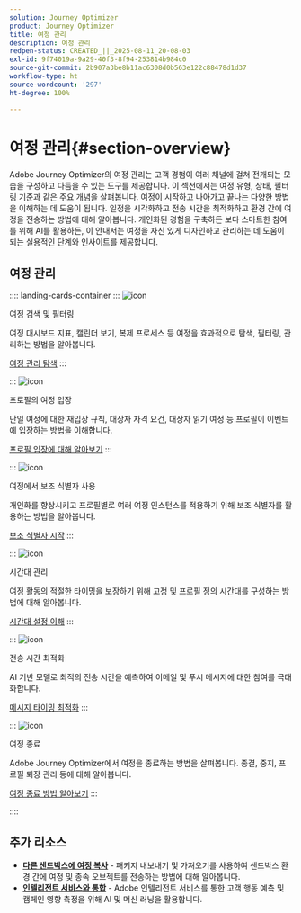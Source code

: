 ```yaml
---
solution: Journey Optimizer
product: Journey Optimizer
title: 여정 관리
description: 여정 관리
redpen-status: CREATED_||_2025-08-11_20-08-03
exl-id: 9f74019a-9a29-40f3-8f94-253814b984c0
source-git-commit: 2b907a3be8b11ac6308d0b563e122c88478d1d37
workflow-type: ht
source-wordcount: '297'
ht-degree: 100%

---
```


# 여정 관리{#section-overview}

Adobe Journey Optimizer의 여정 관리는 고객 경험이 여러 채널에 걸쳐 전개되는 모습을 구성하고 다듬을 수 있는 도구를 제공합니다. 이 섹션에서는 여정 유형, 상태, 필터링 기준과 같은 주요 개념을 살펴봅니다. 여정이 시작하고 나아가고 끝나는 다양한 방법을 이해하는 데 도움이 됩니다. 일정을 시각화하고 전송 시간을 최적화하고 환경 간에 여정을 전송하는 방법에 대해 알아봅니다. 개인화된 경험을 구축하든 보다 스마트한 참여를 위해 AI를 활용하든, 이 안내서는 여정을 자신 있게 디자인하고 관리하는 데 도움이 되는 실용적인 단계와 인사이트를 제공합니다.

## 여정 관리

:::: landing-cards-container
:::
![icon](https://cdn.experienceleague.adobe.com/icons/list-check.svg)

여정 검색 및 필터링

여정 대시보드 지표, 캘린더 보기, 복제 프로세스 등 여정을 효과적으로 탐색, 필터링, 관리하는 방법을 알아봅니다.

[여정 관리 탐색](../using/building-journeys/journey-ui.md)
:::

:::
![icon](https://cdn.experienceleague.adobe.com/icons/circle-play.svg)

프로필의 여정 입장

단일 여정에 대한 재입장 규칙, 대상자 자격 요건, 대상자 읽기 여정 등 프로필이 이벤트에 입장하는 방법을 이해합니다.

[프로필 입장에 대해 알아보기](../using/building-journeys/entry-management.md)
:::

:::
![icon](https://cdn.experienceleague.adobe.com/icons/bullseye.svg)

여정에서 보조 식별자 사용

개인화를 향상시키고 프로필별로 여러 여정 인스턴스를 적용하기 위해 보조 식별자를 활용하는 방법을 알아봅니다.

[보조 식별자 시작](../using/building-journeys/supplemental-identifier.md)
:::

:::
![icon](https://cdn.experienceleague.adobe.com/icons/gear.svg)

시간대 관리

여정 활동의 적절한 타이밍을 보장하기 위해 고정 및 프로필 정의 시간대를 구성하는 방법에 대해 알아봅니다.

[시간대 설정 이해](../using/building-journeys/timezone-management.md)
:::

:::
![icon](https://cdn.experienceleague.adobe.com/icons/chart-line.svg)

전송 시간 최적화

AI 기반 모델로 최적의 전송 시간을 예측하여 이메일 및 푸시 메시지에 대한 참여를 극대화합니다.

[메시지 타이밍 최적화](../using/building-journeys/send-time-optimization.md)
:::

:::
![icon](https://cdn.experienceleague.adobe.com/icons/circle-play.svg)

여정 종료

Adobe Journey Optimizer에서 여정을 종료하는 방법을 살펴봅니다. 종결, 중지, 프로필 퇴장 관리 등에 대해 알아봅니다.

[여정 종료 방법 알아보기](../using/building-journeys/end-journey.md)
:::

::::


## 추가 리소스

- **[다른 샌드박스에 여정 복사](../using/building-journeys/copy-to-sandbox.md)** - 패키지 내보내기 및 가져오기를 사용하여 샌드박스 환경 간에 여정 및 종속 오브젝트를 전송하는 방법에 대해 알아봅니다.
- **[인텔리전트 서비스와 통합](../using/building-journeys/ai-services-overview.md)** - Adobe 인텔리전트 서비스를 통한 고객 행동 예측 및 캠페인 영향 측정을 위해 AI 및 머신 러닝을 활용합니다.
